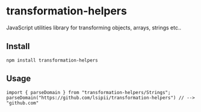 # transformation-helpers

JavaScript utilities library for transforming objects, arrays, strings etc..

## Install

```
npm install transformation-helpers
```

## Usage

```
import { parseDomain } from "transformation-helpers/Strings";
parseDomain("https://github.com/lsipii/transformation-helpers") // --> "github.com"
```
